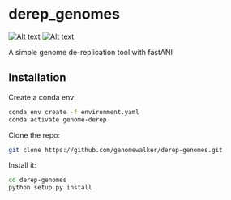 
# derep_genomes


[![Alt text](https://img.shields.io/travis/genomewalker/derep-genomes.svg)](https://travis-ci.org/genomewalker/derep-genomes)
[![Alt text](https://codecov.io/gh/genomewalker/derep-genomes/branch/master/graph/badge.svg)](https://codecov.io/gh/genomewalker/derep-genomes)


A simple genome de-replication tool with fastANI

## Installation

Create a conda env:

```bash
conda env create -f environment.yaml
conda activate genome-derep
```

Clone the repo:

```bash
git clone https://github.com/genomewalker/derep-genomes.git
```

Install it:
```bash
cd derep-genomes
python setup.py install 
```
